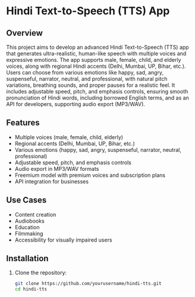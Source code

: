 # Hindi Text-to-Speech (TTS) App

## Overview

This project aims to develop an advanced Hindi Text-to-Speech (TTS) app that generates ultra-realistic, human-like speech with multiple voices and expressive emotions. The app supports male, female, child, and elderly voices, along with regional Hindi accents (Delhi, Mumbai, UP, Bihar, etc.). Users can choose from various emotions like happy, sad, angry, suspenseful, narrator, neutral, and professional, with natural pitch variations, breathing sounds, and proper pauses for a realistic feel. It includes adjustable speed, pitch, and emphasis controls, ensuring smooth pronunciation of Hindi words, including borrowed English terms, and as an API for developers, supporting audio export (MP3/WAV).

## Features

- Multiple voices (male, female, child, elderly)
- Regional accents (Delhi, Mumbai, UP, Bihar, etc.)
- Various emotions (happy, sad, angry, suspenseful, narrator, neutral, professional)
- Adjustable speed, pitch, and emphasis controls
- Audio export in MP3/WAV formats
- Freemium model with premium voices and subscription plans
- API integration for businesses

## Use Cases

- Content creation
- Audiobooks
- Education
- Filmmaking
- Accessibility for visually impaired users

## Installation

1. Clone the repository:

   ```bash
   git clone https://github.com/yourusername/hindi-tts.git
   cd hindi-tts
